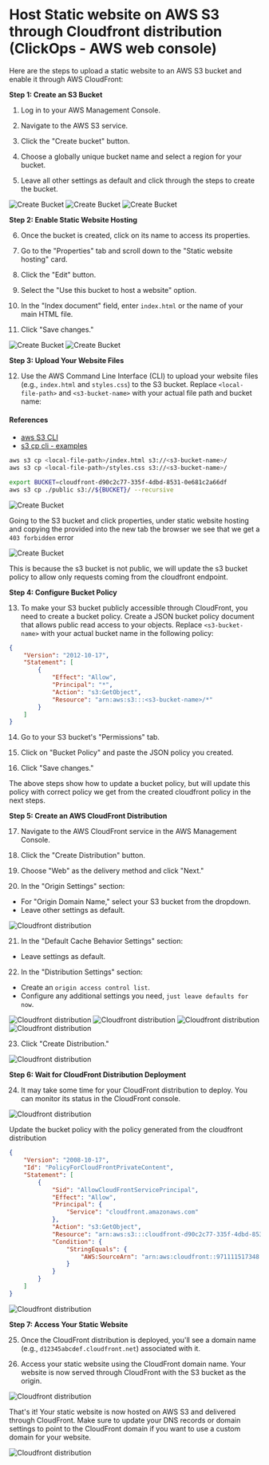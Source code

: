# Host Static website on AWS S3 through Cloudfront distribution (ClickOps - AWS web console)

Here are the steps to upload a static website to an AWS S3 bucket and enable it through AWS CloudFront:

**Step 1: Create an S3 Bucket**

1. Log in to your AWS Management Console.

2. Navigate to the AWS S3 service.

3. Click the "Create bucket" button.

4. Choose a globally unique bucket name and select a region for your bucket.

5. Leave all other settings as default and click through the steps to create the bucket.

![Create Bucket](images/cloudfront/create_s3_1_bucket.png)
![Create Bucket](images/cloudfront/create_s3_2_bucket_block_access.png)
![Create Bucket](images/cloudfront/create_s3_3_bucket_add_tags.png)

**Step 2: Enable Static Website Hosting**

6. Once the bucket is created, click on its name to access its properties.

7. Go to the "Properties" tab and scroll down to the "Static website hosting" card.

8. Click the "Edit" button.

9. Select the "Use this bucket to host a website" option.

10. In the "Index document" field, enter `index.html` or the name of your main HTML file.

11. Click "Save changes."

![Create Bucket](images/cloudfront/create_s3_5_bucket_enable_static_website_hosting.png)
![Create Bucket](images/cloudfront/create_s3_6_bucket_enabled_static_website_hosting.png)

**Step 3: Upload Your Website Files**

12. Use the AWS Command Line Interface (CLI) to upload your website files (e.g., `index.html` and `styles.css`) to the S3 bucket. Replace `<local-file-path>` and `<s3-bucket-name>` with your actual file path and bucket name:

#### References
- [aws S3 CLI](https://awscli.amazonaws.com/v2/documentation/api/latest/reference/s3/index.html#available-commands)
- [s3 cp cli - examples](https://awscli.amazonaws.com/v2/documentation/api/latest/reference/s3/cp.html#examples)

```bash
aws s3 cp <local-file-path>/index.html s3://<s3-bucket-name>/
aws s3 cp <local-file-path>/styles.css s3://<s3-bucket-name>/
```

```sh
export BUCKET=cloudfront-d90c2c77-335f-4dbd-8531-0e681c2a66df
aws s3 cp ./public s3://${BUCKET}/ --recursive
```

![Create Bucket](images/cloudfront/create_s3_4_bucket_upload_items.png)

Going to the S3 bucket and click properties, under static website hosting and copying the provided into the new tab the browser we see that we get a `403 forbidden` error

![Create Bucket](images/cloudfront/cloudfront_1_static_site_failed.png)

This is because the s3 bucket is not public, we will update the s3 bucket policy to allow only requests coming from the cloudfront endpoint.



**Step 4: Configure Bucket Policy**

13. To make your S3 bucket publicly accessible through CloudFront, you need to create a bucket policy. Create a JSON bucket policy document that allows public read access to your objects. Replace `<s3-bucket-name>` with your actual bucket name in the following policy:

   ```json
   {
       "Version": "2012-10-17",
       "Statement": [
           {
               "Effect": "Allow",
               "Principal": "*",
               "Action": "s3:GetObject",
               "Resource": "arn:aws:s3:::<s3-bucket-name>/*"
           }
       ]
   }
   ```

14. Go to your S3 bucket's "Permissions" tab.

15. Click on "Bucket Policy" and paste the JSON policy you created.

16. Click "Save changes."

 The above steps show how to update a bucket policy, but will update this policy with correct policy we get from the created cloudfront policy in the next steps.

**Step 5: Create an AWS CloudFront Distribution**

17. Navigate to the AWS CloudFront service in the AWS Management Console.

18. Click the "Create Distribution" button.

19. Choose "Web" as the delivery method and click "Next."

20. In the "Origin Settings" section:
   - For "Origin Domain Name," select your S3 bucket from the dropdown.
   - Leave other settings as default.

![Cloudfront distribution](images/cloudfront/cloudfront_2_create_distribution.png)

21. In the "Default Cache Behavior Settings" section:
   - Leave settings as default.

22. In the "Distribution Settings" section:
   - Create an `origin access control list`.
   - Configure any additional settings you need, `just leave defaults for now`.

![Cloudfront distribution](images/cloudfront/cloudfront_3_create_distribution_origin_access_control.png)
![Cloudfront distribution](images/cloudfront/cloudfront_4_create_distribution_enable_origin_access_control.png)
![Cloudfront distribution](images/cloudfront/cloudfront_5_create_distribution.png)
![Cloudfront distribution](images/cloudfront/cloudfront_6_create_distribution.png)

23. Click "Create Distribution."

![Cloudfront distribution](images/cloudfront/cloudfront_7_create_distribution.png)


**Step 6: Wait for CloudFront Distribution Deployment**

24. It may take some time for your CloudFront distribution to deploy. You can monitor its status in the CloudFront console.

![Cloudfront distribution](images/cloudfront/cloudfront_8_create_distribution.png)

Update the bucket policy with the policy generated from the cloudfront distribution


```json
{
    "Version": "2008-10-17",
    "Id": "PolicyForCloudFrontPrivateContent",
    "Statement": [
        {
            "Sid": "AllowCloudFrontServicePrincipal",
            "Effect": "Allow",
            "Principal": {
                "Service": "cloudfront.amazonaws.com"
            },
            "Action": "s3:GetObject",
            "Resource": "arn:aws:s3:::cloudfront-d90c2c77-335f-4dbd-8531-0e681c2a66df/*",
            "Condition": {
                "StringEquals": {
                    "AWS:SourceArn": "arn:aws:cloudfront::971111517348:distribution/E1JQB218ITBV3O"
                }
            }
        }
    ]
}
```

![Cloudfront distribution](images/cloudfront/cloudfront_9_create_distribution_edit_bucket_policy.png)

**Step 7: Access Your Static Website**

25. Once the CloudFront distribution is deployed, you'll see a domain name (e.g., `d12345abcdef.cloudfront.net`) associated with it.

26. Access your static website using the CloudFront domain name. Your website is now served through CloudFront with the S3 bucket as the origin.


![Cloudfront distribution](images/cloudfront/cloudfront_11_distribution_launch.png)

That's it! Your static website is now hosted on AWS S3 and delivered through CloudFront. Make sure to update your DNS records or domain settings to point to the CloudFront domain if you want to use a custom domain for your website.

![Cloudfront distribution](images/cloudfront/cloudfront_10_distribution_launch.png)
